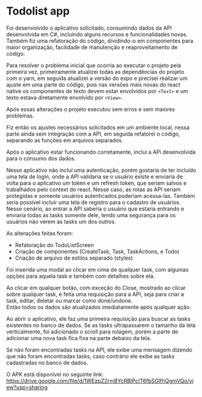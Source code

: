 # Todolist app

Foi desenvolvido o aplicativo solicitado, consumindo dados da API desenvolvida em C#, incluindo alguns recursos e funcionalidades novas.  
Também fiz uma refatoração do código, dividindo-o em componentes para maior organização, facilidade de manutenção e reaproveitamento de código.

Para resolver o problema inicial que ocorria ao executar o projeto pela primeira vez, primeiramente atualizei todas as dependências do projeto com o yarn, em seguida atualizei a versão do expo e precisei realizar um ajuste em uma parte do código, pois nas versões mais novas do react native os componentes de texto devem estar envolvidos por `<Text>` e um texto estava diretamente envolvido por `<View>`.

Após essas alterações o projeto executou sem erros e sem maiores problemas.

Fiz então os ajustes necessários solicitados em um ambiente local, nessa parte ainda sem integração com a API, em seguida refatorei o código, separando as funções em arquivos separados.

Após o aplicativo estar funcionando corretamente, incluí a APi desenvolvida para o consumo dos dados.

Nesse aplicativo não incluí uma autenticação, porém gostaria de ter incluído uma tela de login, onde a API validaria se o usuário existe e enviaria de volta para o aplicativo um token e um refresh token, que seriam salvos e trabalhados pelo context do react. Nesse caso, as rotas as API seriam protegidas e somente usuários autenticados poderiam acessa-las. Também seria possível incluir uma tela de registro para o cadastro de usuários.  
Nesse cenário, ao entrar a API saberia o usuário que estaria entrando e enviaria todas as tasks somente dele, tendo uma segurança para os usuários não verem as tasks um dos outros.

As alterações feitas foram:
- Refatoração do TodoListScreen
- Criação de componentes (CreateTask, Task, TaskActions, e Todo)
- Criação de arquivo de estilos separado (styles)

Foi inserida uma modal ao clicar em cima de qualquer task, com algumas opções para aquela task e também com detalhes sobre ela.

Ao clicar em qualquer botão, com exceção do Close, mostrado ao clicar sobre qualquer task, é feita uma requisição para a API, seja para criar a task, editar, deletar ou marcar como done/undone.  
Então todos os dados são atualizados imediatamente após qualquer ação.

Ao abrir o aplicativo, ele faz uma primeira requisição para buscar as tasks existentes no banco de dados. Se as tasks ultrapassarem o tamanho da tela verticalmente, foi adicionado o scroll para rolagem, porém a parte de adicionar uma nova task fica fixa na parte debaixo da tela.

Se não foram encontradas tasks na API, ele exibe uma mensagem dizendo que não foram encontradas tasks, caso contrário ele exibe as tasks cadastradas no banco de dados.

O APK está disponível no seguinte link: https://drive.google.com/file/d/1WEzpZ2rmBYcRBlPcIT6fbSGlfhQgmVQo/view?usp=sharing
